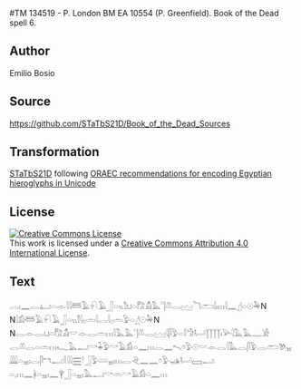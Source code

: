 #TM 134519 - P. London BM EA 10554 (P. Greenfield). Book of the Dead spell 6.

## Author 

Emilio Bosio

## Source 

https://github.com/STaTbS21D/Book_of_the_Dead_Sources

## Transformation 

[STaTbS21D](https://statbs21d.github.io/) following [ORAEC recommendations for encoding Egyptian hieroglyphs in Unicode](https://github.com/oraec/recommendations-encoding-hieroglyphs)

## License 

<a rel="license" href="http://creativecommons.org/licenses/by/4.0/"><img alt="Creative Commons License" style="border-width:0" src="https://i.creativecommons.org/l/by/4.0/88x31.png" /></a><br />This work is licensed under a <a rel="license" href="http://creativecommons.org/licenses/by/4.0/">Creative Commons Attribution 4.0 International License</a>.

## Text 

<hiero><rubrum>𓂋𓏤𓈖𓂋𓂞𓏏𓁹𓇋𓇋𓆷𓄿𓍯𓄿𓃀𓏏𓏭𓀾𓂓𓏏𓀗𓀋𓅓𓊹𓌨𓂋𓈉𓆓𓂧𓌃𓏤𓏥𓇋𓈖</rubrum>𓊨𓏏𓇳𓅆N<br>
N𓇋𓀁𓆷𓄿𓍯𓄿𓃀𓏏𓏭𓀾𓇋𓊪𓏛𓇋𓂋𓇋𓊪𓏛𓅱𓏏𓊨𓇳𓅆N<br>
N𓂋𓁹𓂋𓂓𓏏𓀗𓀋𓎟𓁹𓂋𓏛𓏥𓇋𓅓𓅓𓊹𓌨𓂋𓈉𓇋𓋴𓅱𓏏𓎛𓀝𓂡𓉽𓉽𓉽𓉽𓏤𓅪𓇋𓅓𓅓𓊃𓀀<br>
𓂋𓌨𓂋𓏏𓏛𓏥𓆑𓅓𓂝𓎡𓇓𓅱𓎡𓄿𓀁𓏏𓈖𓏥𓂋𓈖𓍇𓏌𓅱𓇳𓎟𓁹𓂋𓇋𓅓𓂋𓋴𓅱𓂋𓂧𓌗𓈇𓇏𓏏𓈇𓏤𓂋𓋴𓎔𓂝𓎛𓇋𓇋𓈗𓎗𓃀𓅱𓄲𓈇𓏤𓏥𓂋𓂙𓈖𓈖𓏌𓅱𓊛𓂡𓈙𓂝<br>
𓏏𓈒𓏥𓈖𓋀𓏏𓈇𓏤𓈖𓋁𓃀𓏏𓈇𓏤𓅓𓂝𓎡𓏛𓎡𓄿𓀁𓏏𓈖𓏥<br>
<br></hiero>